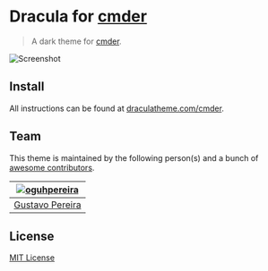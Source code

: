# Dracula for [cmder](http://cmder.net/)

> A dark theme for [cmder](http://cmder.net/).

![Screenshot](https://raw.githubusercontent.com/oguhpereira/Dracula-cmder/master/cmdericon.PNG)

## Install

All instructions can be found at [draculatheme.com/cmder](https://github.com/oguhpereira/Dracula-cmder/issues/1).

## Team

This theme is maintained by the following person(s) and a bunch of [awesome contributors](https://github.com/dracula/template/graphs/contributors).

[![oguhpereira](https://avatars3.githubusercontent.com/u/24482087?s=70&v=3)](https://github.com/oguhpereira) |
--- |
[Gustavo Pereira](https://github.com/oguhpereira) |


## License

[MIT License](./LICENSE)

